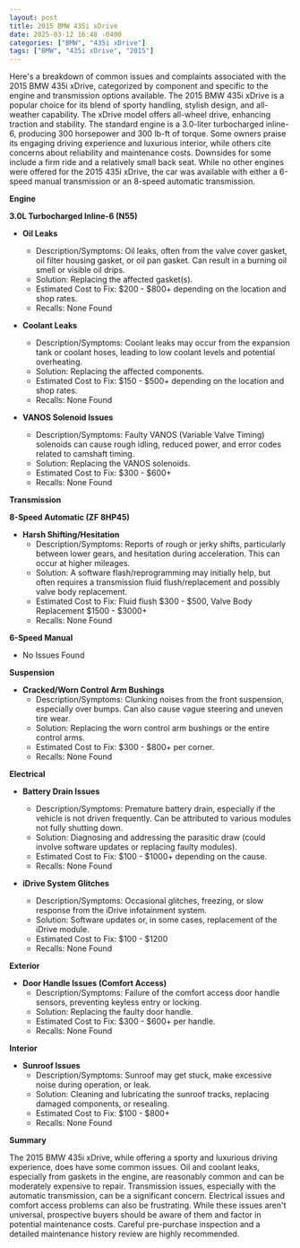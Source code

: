 ```yaml
---
layout: post
title: 2015 BMW 435i xDrive
date: 2025-03-12 16:48 -0400
categories: ["BMW", "435i xDrive"]
tags: ["BMW", "435i xDrive", "2015"]
---
```

Here's a breakdown of common issues and complaints associated with the 2015 BMW 435i xDrive, categorized by component and specific to the engine and transmission options available. The 2015 BMW 435i xDrive is a popular choice for its blend of sporty handling, stylish design, and all-weather capability. The xDrive model offers all-wheel drive, enhancing traction and stability. The standard engine is a 3.0-liter turbocharged inline-6, producing 300 horsepower and 300 lb-ft of torque. Some owners praise its engaging driving experience and luxurious interior, while others cite concerns about reliability and maintenance costs. Downsides for some include a firm ride and a relatively small back seat. While no other engines were offered for the 2015 435i xDrive, the car was available with either a 6-speed manual transmission or an 8-speed automatic transmission.

**Engine**

**3.0L Turbocharged Inline-6 (N55)**

*   **Oil Leaks**
    *   Description/Symptoms: Oil leaks, often from the valve cover gasket, oil filter housing gasket, or oil pan gasket. Can result in a burning oil smell or visible oil drips.
    *   Solution: Replacing the affected gasket(s).
    *   Estimated Cost to Fix: $200 - $800+ depending on the location and shop rates.
    *   Recalls: None Found

*   **Coolant Leaks**
    *   Description/Symptoms: Coolant leaks may occur from the expansion tank or coolant hoses, leading to low coolant levels and potential overheating.
    *   Solution: Replacing the affected components.
    *   Estimated Cost to Fix: $150 - $500+ depending on the location and shop rates.
    *   Recalls: None Found

*   **VANOS Solenoid Issues**
    *   Description/Symptoms: Faulty VANOS (Variable Valve Timing) solenoids can cause rough idling, reduced power, and error codes related to camshaft timing.
    *   Solution: Replacing the VANOS solenoids.
    *   Estimated Cost to Fix: $300 - $600+
    *   Recalls: None Found

**Transmission**

**8-Speed Automatic (ZF 8HP45)**

*   **Harsh Shifting/Hesitation**
    *   Description/Symptoms: Reports of rough or jerky shifts, particularly between lower gears, and hesitation during acceleration. This can occur at higher mileages.
    *   Solution: A software flash/reprogramming may initially help, but often requires a transmission fluid flush/replacement and possibly valve body replacement.
    *   Estimated Cost to Fix: Fluid flush $300 - $500, Valve Body Replacement $1500 - $3000+
    *   Recalls: None Found

**6-Speed Manual**

*   No Issues Found

**Suspension**

*   **Cracked/Worn Control Arm Bushings**
    *   Description/Symptoms: Clunking noises from the front suspension, especially over bumps. Can also cause vague steering and uneven tire wear.
    *   Solution: Replacing the worn control arm bushings or the entire control arms.
    *   Estimated Cost to Fix: $300 - $800+ per corner.
    *   Recalls: None Found

**Electrical**

*   **Battery Drain Issues**
    *   Description/Symptoms: Premature battery drain, especially if the vehicle is not driven frequently. Can be attributed to various modules not fully shutting down.
    *   Solution: Diagnosing and addressing the parasitic draw (could involve software updates or replacing faulty modules).
    *   Estimated Cost to Fix: $100 - $1000+ depending on the cause.
    *   Recalls: None Found

*   **iDrive System Glitches**
    *   Description/Symptoms: Occasional glitches, freezing, or slow response from the iDrive infotainment system.
    *   Solution: Software updates or, in some cases, replacement of the iDrive module.
    *   Estimated Cost to Fix: $100 - $1200
    *   Recalls: None Found

**Exterior**

*   **Door Handle Issues (Comfort Access)**
    *   Description/Symptoms: Failure of the comfort access door handle sensors, preventing keyless entry or locking.
    *   Solution: Replacing the faulty door handle.
    *   Estimated Cost to Fix: $300 - $600+ per handle.
    *   Recalls: None Found

**Interior**

*   **Sunroof Issues**
    *   Description/Symptoms: Sunroof may get stuck, make excessive noise during operation, or leak.
    *   Solution: Cleaning and lubricating the sunroof tracks, replacing damaged components, or resealing.
    *   Estimated Cost to Fix: $100 - $800+
    *   Recalls: None Found

**Summary**

The 2015 BMW 435i xDrive, while offering a sporty and luxurious driving experience, does have some common issues. Oil and coolant leaks, especially from gaskets in the engine, are reasonably common and can be moderately expensive to repair. Transmission issues, especially with the automatic transmission, can be a significant concern. Electrical issues and comfort access problems can also be frustrating. While these issues aren't universal, prospective buyers should be aware of them and factor in potential maintenance costs. Careful pre-purchase inspection and a detailed maintenance history review are highly recommended.

